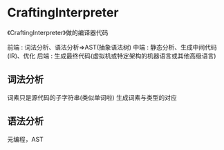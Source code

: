 # CraftingInterpreter
《CraftingInterpreter》做的编译器代码

前端 : 词法分析、语法分析=>AST(抽象语法树)
中端 : 静态分析、生成中间代码(IR)、优化
后端 : 生成最终代码(虚拟机或特定架构的机器语言或其他高级语言)

## 词法分析
<!-- 可以正则表达式将字符分组为词素 -->
词素只是源代码的子字符串(类似单词啦)
生成词素与类型的对应

## 语法分析
元编程，AST
